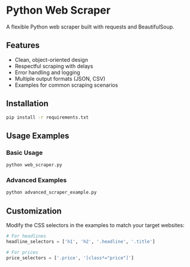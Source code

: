 # Python Web Scraper

A flexible Python web scraper built with requests and BeautifulSoup.

## Features

- Clean, object-oriented design
- Respectful scraping with delays
- Error handling and logging
- Multiple output formats (JSON, CSV)
- Examples for common scraping scenarios

## Installation

```bash
pip install -r requirements.txt
```

## Usage Examples

### Basic Usage
```bash
python web_scraper.py
```

### Advanced Examples
```bash
python advanced_scraper_example.py
```

## Customization

Modify the CSS selectors in the examples to match your target websites:

```python
# For headlines
headline_selectors = ['h1', 'h2', '.headline', '.title']

# For prices
price_selectors = ['.price', '[class*="price"]']
```

